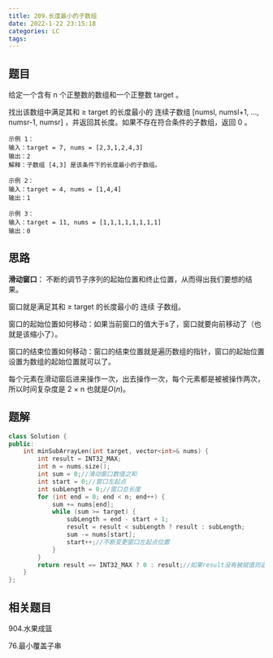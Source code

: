 ```yaml
---
title: 209.长度最小的子数组
date: 2022-1-22 23:15:18
categories: LC
tags:
---
```


## 题目

给定一个含有 n 个正整数的数组和一个正整数 target 。

找出该数组中满足其和 ≥ target 的长度最小的 连续子数组 [numsl, numsl+1, ..., numsr-1, numsr] ，并返回其长度。如果不存在符合条件的子数组，返回 0 。

    示例 1：
    输入：target = 7, nums = [2,3,1,2,4,3]
    输出：2
    解释：子数组 [4,3] 是该条件下的长度最小的子数组。

    示例 2：
    输入：target = 4, nums = [1,4,4]
    输出：1

    示例 3：
    输入：target = 11, nums = [1,1,1,1,1,1,1,1]
    输出：0

## 思路

**滑动窗口**： 不断的调节子序列的起始位置和终止位置，从而得出我们要想的结果。

窗口就是满足其和 ≥ target 的长度最小的 连续 子数组。

窗口的起始位置如何移动：如果当前窗口的值大于s了，窗口就要向前移动了（也就是该缩小了）。

窗口的结束位置如何移动：窗口的结束位置就是遍历数组的指针，窗口的起始位置设置为数组的起始位置就可以了。

每个元素在滑动窗后进来操作一次，出去操作一次，每个元素都是被被操作两次，所以时间复杂度是 2 × n 也就是$O(n)$。

## 题解

```c++
class Solution {
public:
    int minSubArrayLen(int target, vector<int>& nums) {
        int result = INT32_MAX;
        int n = nums.size();
        int sum = 0;//滑动窗口数值之和
        int start = 0;//窗口左起点
        int subLength = 0;//窗口总长度
        for (int end = 0; end < n; end++) {
            sum += nums[end];
            while (sum >= target) {
                subLength = end - start + 1;
                result = result < subLength ? result : subLength;
                sum -= nums[start];
                start++;//不断变更窗口左起点位置
            }
        }
        return result == INT32_MAX ? 0 : result;//如果result没有被赋值则返回0
    }
};
```


## 相关题目

904.水果成篮

76.最小覆盖子串


